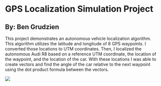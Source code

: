 # GPS Localization Simulation Project

## By: Ben Grudzien

This project demonstrates an autonomous vehicle localization algorithm. This algorithm utilizes the latitude and longitude of 8 GPS waypoints. I converted those locations to UTM coordinates. Then, I localized the autonomous Audi R8 based on a reference UTM coordinate, the location of the waypoint, and the location of the car. With these locations I was able to create vectors and find the angle of the car relative to the next waypoint using the dot product formula between the vectors. 

![](https://github.com/Grudz/Audiobot_GPS_Algorithm/blob/main/audi_bot_gps_sim_2.gif)
